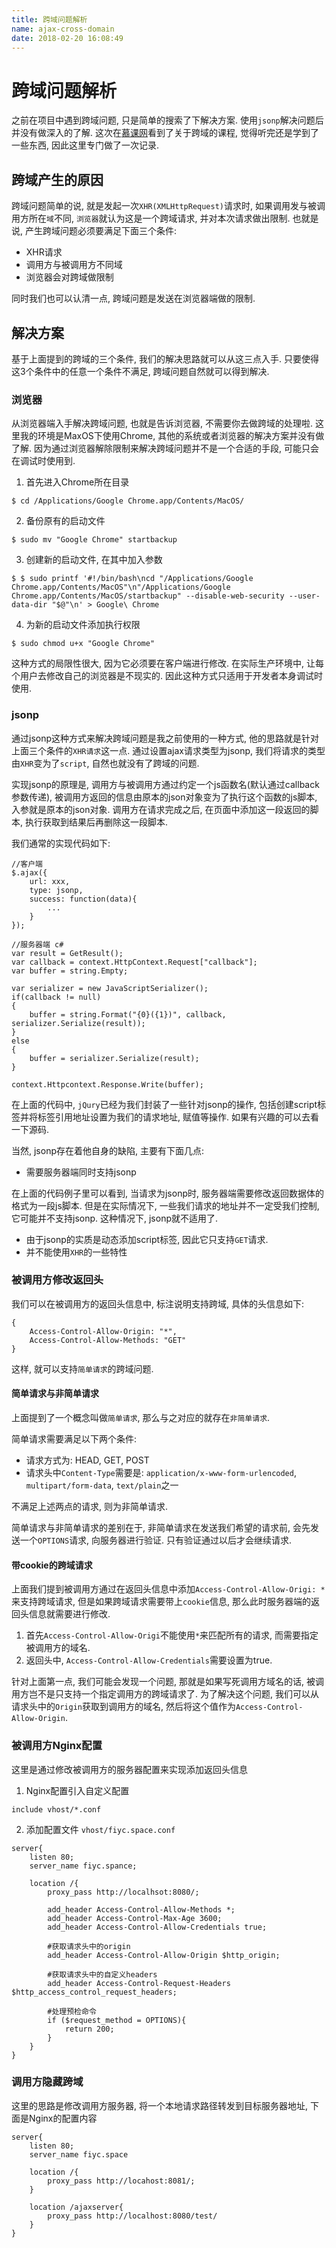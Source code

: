```yaml
---
title: 跨域问题解析
name: ajax-cross-domain
date: 2018-02-20 16:08:49
---
```


# 跨域问题解析

之前在项目中遇到跨域问题, 只是简单的搜索了下解决方案. 使用`jsonp`解决问题后并没有做深入的了解. 这次在[慕课网](https://www.imooc.com/video/16571)看到了关于跨域的课程, 觉得听完还是学到了一些东西, 因此这里专门做了一次记录.  

<!-- more -->

## 跨域产生的原因
跨域问题简单的说, 就是发起一次`XHR(XMLHttpRequest)`请求时, 如果调用发与被调用方所在`域`不同, `浏览器`就认为这是一个跨域请求, 并对本次请求做出限制. 也就是说, 产生跨域问题必须要满足下面三个条件:  
* XHR请求
* 调用方与被调用方不同域
* 浏览器会对跨域做限制

同时我们也可以认清一点, 跨域问题是发送在浏览器端做的限制. 

## 解决方案
基于上面提到的跨域的三个条件, 我们的解决思路就可以从这三点入手. 只要使得这3个条件中的任意一个条件不满足, 跨域问题自然就可以得到解决.

### 浏览器
从浏览器端入手解决跨域问题, 也就是告诉浏览器, 不需要你去做跨域的处理啦. 这里我的环境是MaxOS下使用Chrome, 其他的系统或者浏览器的解决方案并没有做了解. 因为通过浏览器解除限制来解决跨域问题并不是一个合适的手段, 可能只会在调试时使用到.  

1. 首先进入Chrome所在目录
```
$ cd /Applications/Google Chrome.app/Contents/MacOS/
```

2. 备份原有的启动文件
```
$ sudo mv "Google Chrome" startbackup
```

3. 创建新的启动文件, 在其中加入参数
```
$ $ sudo printf '#!/bin/bash\ncd "/Applications/Google Chrome.app/Contents/MacOS"\n"/Applications/Google Chrome.app/Contents/MacOS/startbackup" --disable-web-security --user-data-dir "$@"\n' > Google\ Chrome
```

4. 为新的启动文件添加执行权限
```
$ sudo chmod u+x "Google Chrome"
```

这种方式的局限性很大, 因为它必须要在客户端进行修改. 在实际生产环境中, 让每个用户去修改自己的浏览器是不现实的. 因此这种方式只适用于开发者本身调试时使用.

### jsonp
通过jsonp这种方式来解决跨域问题是我之前使用的一种方式, 他的思路就是针对上面三个条件的`XHR请求`这一点. 通过设置ajax请求类型为jsonp, 我们将请求的类型由`XHR`变为了`script`, 自然也就没有了跨域的问题.  

实现jsonp的原理是, 调用方与被调用方通过约定一个js函数名(默认通过callback参数传递), 被调用方返回的信息由原本的json对象变为了执行这个函数的js脚本, 入参就是原本的json对象. 调用方在请求完成之后, 在页面中添加这一段返回的脚本, 执行获取到结果后再删除这一段脚本.  

我们通常的实现代码如下:
```
//客户端
$.ajax({
	url: xxx,
	type: jsonp,
	success: function(data){
		...
	}
});

//服务器端 c#
var result = GetResult();
var callback = context.HttpContext.Request["callback"];
var buffer = string.Empty;

var serializer = new JavaScriptSerializer();
if(callback != null)
{
	buffer = string.Format("{0}({1})", callback, serializer.Serialize(result));
}
else
{
	buffer = serializer.Serialize(result);
}

context.Httpcontext.Response.Write(buffer);
```

在上面的代码中, `jQury`已经为我们封装了一些针对jsonp的操作, 包括创建script标签并将标签引用地址设置为我们的请求地址, 赋值等操作. 如果有兴趣的可以去看一下源码.  

当然, jsonp存在着他自身的缺陷, 主要有下面几点:  
* 需要服务器端同时支持jsonp  

在上面的代码例子里可以看到, 当请求为jsonp时, 服务器端需要修改返回数据体的格式为一段js脚本. 但是在实际情况下, 一些我们请求的地址并不一定受我们控制, 它可能并不支持jsonp. 这种情况下, jsonp就不适用了.  

* 由于jsonp的实质是动态添加script标签, 因此它只支持`GET`请求.
* 并不能使用`XHR`的一些特性

### 被调用方修改返回头
我们可以在被调用方的返回头信息中, 标注说明支持跨域, 具体的头信息如下:

```
{
	Access-Control-Allow-Origin: "*",
	Access-Control-Allow-Methods: "GET"
}

```

这样, 就可以支持`简单请求`的跨域问题.

#### 简单请求与非简单请求
上面提到了一个概念叫做`简单请求`, 那么与之对应的就存在`非简单请求`.  

简单请求需要满足以下两个条件:
* 请求方式为: HEAD, GET, POST
* 请求头中`Content-Type`需要是: `application/x-www-form-urlencoded`, `multipart/form-data`, `text/plain`之一

不满足上述两点的请求, 则为非简单请求.  

简单请求与非简单请求的差别在于, 非简单请求在发送我们希望的请求前, 会先发送一个`OPTIONS`请求, 向服务器进行验证. 只有验证通过以后才会继续请求.

#### 带cookie的跨域请求
上面我们提到被调用方通过在返回头信息中添加`Access-Control-Allow-Origi: *`来支持跨域请求, 但是如果跨域请求需要带上`cookie`信息, 那么此时服务器端的返回头信息就需要进行修改.  
1. 首先`Access-Control-Allow-Origi`不能使用`*`来匹配所有的请求, 而需要指定被调用方的域名.  
2. 返回头中, `Access-Control-Allow-Credentials`需要设置为true.  

针对上面第一点, 我们可能会发现一个问题, 那就是如果写死调用方域名的话, 被调用方岂不是只支持一个指定调用方的跨域请求了. 为了解决这个问题, 我们可以从请求头中的`Origin`获取到调用方的域名, 然后将这个值作为`Access-Control-Allow-Origin`.

### 被调用方Nginx配置 
这里是通过修改被调用方的服务器配置来实现添加返回头信息  

1. Nginx配置引入自定义配置  
```shell
include vhost/*.conf
```

2. 添加配置文件 `vhost/fiyc.space.conf`  
```
server{
	listen 80;
	server_name fiyc.spance;
	
	location /{
		proxy_pass http://localhsot:8080/;
		
		add_header Access-Control-Allow-Methods *;
		add_header Access-Control-Max-Age 3600;
		add_header Access-Control-Allow-Credentials true;
		
		#获取请求头中的origin
		add_header Access-Control-Allow-Origin $http_origin;
		
		#获取请求头中的自定义headers
		add_header Access-Control-Request-Headers $http_access_control_request_headers;
		
		#处理预检命令
		if ($request_method = OPTIONS){
			return 200;
		}
	}
}
```


### 调用方隐藏跨域
这里的思路是修改调用方服务器, 将一个本地请求路径转发到目标服务器地址, 下面是Nginx的配置内容

```
server{
	listen 80;
	server_name fiyc.space
	
	location /{
		proxy_pass http://locahost:8081/;
	}
	
	location /ajaxserver{
		proxy_pass http://localhost:8080/test/
	}
}
```
